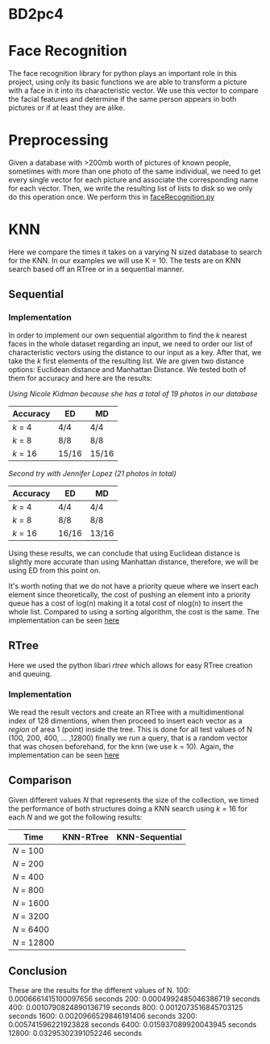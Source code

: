 # BD2pc4

# Face Recognition

The face recognition library for python plays an important role in this project, using only its basic functions we are able to transform a picture with a face in it into its characteristic vector. We use this vector to compare the facial features and determine if the same person appears in both pictures or if at least they are alike.

# Preprocessing

Given a database with >200mb worth of pictures of known people, sometimes with more than one photo of the same individual, we need to get every single vector for each picture and associate the corresponding name for each vector. Then, we write the resulting list of lists to disk so we only do this operation once. We perform this in [faceRecognition.py](./faceRecognition.py)

# KNN

Here we compare the times it takes on a varying N sized database to search for the KNN. In our
examples we will use K = 10. The tests are on KNN search based off an RTree or in a sequential
manner.

## Sequential
### Implementation

In order to implement our own sequential algorithm to find the *k* nearest faces in the whole dataset regarding an input, we need to order our list of characteristic vectors using the distance to our input as a key. After that, we take the *k* first elements of the resulting list. We are given two distance options: Euclidean distance and Manhattan Distance. We tested both of them for accuracy and here are the results:

*Using Nicole Kidman because she has a total of 19 photos in our database*

| Accuracy | ED    | MD    |
| -------- | ----- | ----- |
| *k* = 4  | 4/4   | 4/4   |
| *k* = 8  | 8/8   | 8/8   |
| *k* = 16 | 15/16 | 15/16 |

*Second try with Jennifer Lopez (21 photos in total)*

| Accuracy | ED    | MD    |
| -------- | ----- | ----- |
| *k* = 4  | 4/4   | 4/4   |
| *k* = 8  | 8/8   | 8/8   |
| *k* = 16 | 16/16 | 13/16 |

Using these results, we can conclude that using Euclidean distance is slightly more accurate than using Manhattan distance, therefore, we will be using ED from this point on.

It's worth noting that we do not have a priority queue where we insert each element since theoretically, the cost of pushing an element into a priority queue has a cost of log(n) making it a total cost of nlog(n) to insert the whole list. Compared to using a sorting algorithm, the cost is the same. The implementation can be seen [here](./Secuential_KNN.py)

## RTree
Here we used the python libari *rtree* which allows for easy RTree creation and queuing.

### Implementation
We read the result vectors and create an RTree with a multidimentional index of 128 dimentions, when
then proceed to insert each vector as a *region* of area 1 (point) inside the tree. This is done for
all test values of N (100, 200, 400, ... ,12800) finally we run a query, that is a random vector
that was chosen beforehand, for the knn (we use k = 10). Again, the implementation can be seen [here](./rtree_knn.py)

## Comparison

Given different values *N* that represents the size of the collection, we timed the performance of both structures doing a KNN search using *k* = 16 for each *N* and we got the following results:

| Time        | KNN-RTree | KNN-Sequential |
| ----------- | --------- | -------------- |
| *N* = 100   |           |                |
| *N* = 200   |           |                |
| *N* = 400   |           |                |
| *N* = 800   |           |                |
| *N* = 1600  |           |                |
| *N* = 3200  |           |                |
| *N* = 6400  |           |                |
| *N* = 12800 |           |                |

## Conclusion



These are the results for the different values of N.
100: 0.0006661415100097656 seconds
200: 0.0004992485046386719 seconds
400: 0.0010790824890136719 seconds
800: 0.0012073516845703125 seconds
1600: 0.0020966529846191406 seconds
3200: 0.005741596221923828 seconds
6400: 0.015937089920043945 seconds
12800: 0.03295302391052246 seconds

